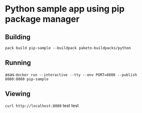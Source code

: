 # Python sample app using pip package manager

## Building

`pack build pip-sample --buildpack paketo-buildpacks/python`

## Running
asas
`docker run --interactive --tty --env PORT=8080 --publish 8080:8080 pip-sample`

## Viewing

`curl http://localhost:8080`
test test

